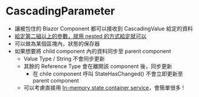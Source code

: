 # CascadingParameter

-   讓被包住的 Blazor Component 都可以接收到 CascadingValue 給定的資料
-   [給定第二組以上的參數，就用 nested 的方式給定就可以](https://docs.microsoft.com/en-us/aspnet/core/blazor/components/cascading-values-and-parameters#cascade-multiple-values)
-   可以做為某個區塊內，狀態的保存器
-   如果想要將 child component 內的資料同步至 parent component
    -   Value Type / String 不會同步更新
    -   其餘的 Reference Type 會在離開該 component 後，同步更新
        -   在 chile component 呼叫 StateHasChanged() 不會立即更新至 parent component
    -   可以考慮直接用 [In-memory state container service](../../State/In-memory%20state%20container%20service/範例%2001.md)，會簡單很多 !
